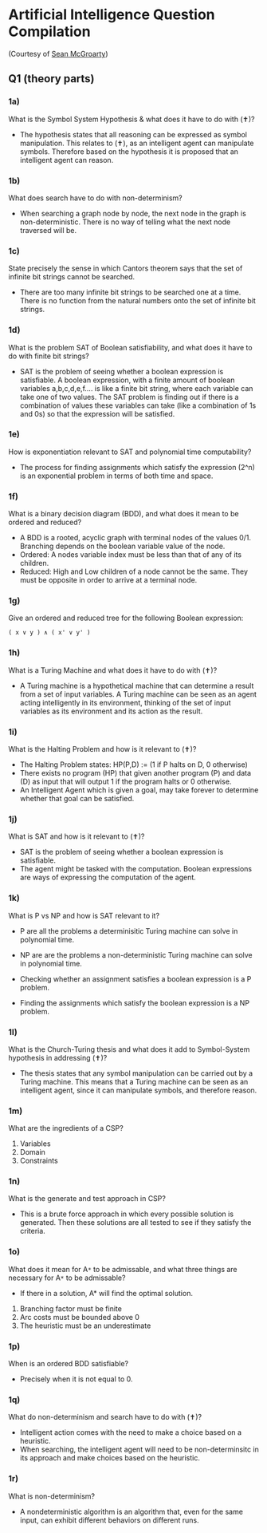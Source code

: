 # Artificial Intelligence Question Compilation

(Courtesy of [Sean McGroarty](https://github.com/McGizzle))

## Q1 (theory parts)

### 1a)
What is the Symbol System Hypothesis & what does it have to do with (✝)?
- The hypothesis states that all reasoning can be expressed as symbol manipulation. This relates to (✝), as an intelligent agent can manipulate symbols. Therefore based on the hypothesis it is proposed that an intelligent agent can reason.

### 1b)
What does search have to do with non-determinism?
- When searching a graph node by node, the next node in the graph is non-deterministic. There is no way of telling what the next node traversed will be.

### 1c) 
State precisely the sense in which Cantors theorem says that
the set of infinite bit strings cannot be searched.
- There are too many infinite bit strings to be searched one at a time. There is no function from the natural numbers onto the set of infinite bit strings.

### 1d)
What is the problem SAT of Boolean satisfiability, and what does it have to do with finite bit strings?
- SAT is the problem of seeing whether a boolean expression is satisfiable. A boolean expression, with a finite amount of boolean variables a,b,c,d,e,f.... is like a finite bit string, where each variable can take one of two values. The SAT problem is finding out if there is a combination of values these variables can take (like a combination of 1s and 0s) so that the expression will be satisfied.

### 1e)
How is exponentiation relevant to SAT and polynomial time computability?
- The process for finding assignments which satisfy the expression (2^n) is an exponential problem in terms of both time and space.

### 1f)
What is a binary decision diagram (BDD), and what does it mean to be ordered and reduced?
- A BDD is a rooted, acyclic graph with terminal nodes of the values 0/1. Branching depends on the boolean variable value of the node.
- Ordered: A nodes variable index must be less than that of any of its children.
- Reduced: High and Low children of a node cannot be the same. They must be opposite in order to arrive at a terminal node.

### 1g)
Give an ordered and reduced tree for the following Boolean expression: 
```
( x ∨ y ) ∧ ( x' ∨ y' )
```

### 1h)
What is a Turing Machine and what does it have to do with (✝)?
- A Turing machine is a hypothetical machine that can determine a result from a set of input variables. A Turing machine can be seen as an agent acting intelligently in its environment, thinking of the set of input variables as its environment and its action as the result.

### 1i)
What is the Halting Problem and how is it relevant to (✝)?
- The Halting Problem states: HP(P,D) := (1 if P halts on D, 0 otherwise)
- There exists no program (HP) that given another program (P) and data (D) as input that will output 1 if the program halts or 0 otherwise.
- An Intelligent Agent which is given a goal, may take forever to determine whether that goal can be satisfied.

### 1j)
What is SAT and how is it relevant to (✝)?
- SAT is the problem of seeing whether a boolean expression is satisfiable. 
- The agent might be tasked with the computation. Boolean expressions are ways of expressing the computation of the agent.

### 1k)
What is P vs NP and how is SAT relevant to it?
- P are all the problems a determinisitic Turing machine can solve in polynomial time.
- NP are are the problems a non-deterministic Turing machine can solve in polynomial time.

- Checking whether an assignment satisfies a boolean expression is a P problem.
- Finding the assignments which satisfy the boolean expression is a NP problem.

### 1l)
What is the Church-Turing thesis and what does it add to Symbol-System hypothesis in addressing (✝)?
- The thesis states that any symbol manipulation can be carried out by a Turing machine. This means that a Turing machine can be seen as an intelligent agent, since it can manipulate symbols, and therefore reason.

### 1m)
What are the ingredients of a CSP?
1) Variables
2) Domain
3) Constraints

### 1n)
What is the generate and test approach in CSP?
- This is a brute force approach in which every possible solution is generated. Then these solutions are all tested to see if they satisfy the criteria.

### 1o)
What does it mean for A`*` to be admissable, and what three things are necessary for A`*` to be admissable?
- If there in a solution, A* will find the optimal solution.
1) Branching factor must be finite
2) Arc costs must be bounded above 0
3) The heuristic must be an underestimate 

### 1p)
When is an ordered BDD satisfiable?
- Precisely when it is not equal to 0.

### 1q)
What do non-determinism and search have to do with (✝)?
- Intelligent action comes with the need to make a choice based on a heuristic.
- When searching, the intelligent agent will need to be non-determinsitc in its approach and make choices based on the heuristic.

### 1r)
What is non-determinism?
- A nondeterministic algorithm is an algorithm that, even for the same input, can exhibit different behaviors on different runs.
